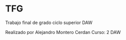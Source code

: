 # TFG

Trabajo final de grado ciclo superior DAW

Realizado por Alejandro Montero Cerdan
Curso: 2 DAW
